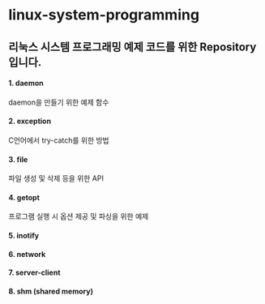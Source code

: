 # linux-system-programming

## 리눅스 시스템 프로그래밍 예제 코드를 위한 Repository입니다.

#### 1. daemon

daemon을 만들기 위한 예제 함수

#### 2. exception

C언어에서 try-catch를 위한 방법

#### 3. file

파일 생성 및 삭제 등을 위한 API

#### 4. getopt

프로그램 실행 시 옵션 제공 및 파싱을 위한 예제

#### 5. inotify

#### 6. network

#### 7. server-client

#### 8. shm (shared memory)
